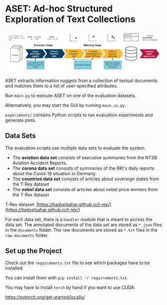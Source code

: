 # ASET: Ad-hoc Structured Exploration of Text Collections

![ASET Pipeline](aset-pipeline.png)

ASET extracts information nuggets from a collection of textual documents and matches them to a list of user-specified
attributes.

Run `main.py` to execute ASET on one of the evaluation datasets.

Alternatively, you may start the GUI by running `main_ui.py`.

`experiments/` contains Python scripts to run evaluation experiments and generate plots.

## Data Sets

The evaluation scripts use multiple data sets to evaluate the system.

* The **aviation data set** consists of executive summaries from the NTSB Aviation Accident Reports.
* The **corona data set** consists of summaries of the RKI's daily reports about the Covid-19 situation in Germany.
* The **countries data set** consists of articles about sovereign states from the T-Rex dataset
* The **nobel data set** consists of articles about nobel price winners from the T-Rex dataset

T-Rex dataset: [https://hadyelsahar.github.io/t-rex/](https://hadyelsahar.github.io/t-rex/)

For each data set, there is a `handler` module that is meant to access the data set. The annotated documents of the data
set are stored as `*.json` files in the `documents` folder. The raw documents are stored as `*.txt` files in
the `raw-documents` folder.

## Set up the Project

Check out the `requirements.txt` file to see which packages have to be installed.

You can install them with `pip install -r requirements.txt`.

You may have to install `torch` by hand if you want to use CUDA:

https://pytorch.org/get-started/locally/
